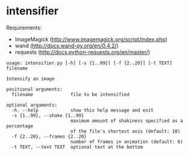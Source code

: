 # intensifier
Requirements:
* ImageMagick (http://www.imagemagick.org/script/index.php)
* wand (http://docs.wand-py.org/en/0.4.2/)
* requests (http://docs.python-requests.org/en/master/)

```
usage: intensifier.py [-h] [-s {1..99}] [-f {2..20}] [-t TEXT] filename

Intensify an image

positional arguments:
  filename              file to be intensified

optional arguments:
  -h, --help            show this help message and exit
  -s {1..99}, --shake {1..99}
                        maximum amount of shakiness specified as a percentage
                        of the file's shortest axis (default: 10)
  -f {2..20}, --frames {2..20}
                        number of frames in animation (default: 6)
  -t TEXT, --text TEXT  optional text at the bottom
  ```
